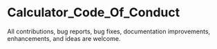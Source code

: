 # Calculator_Code_Of_Conduct

All contributions, bug reports, bug fixes, documentation improvements, enhancements, and ideas are welcome.
